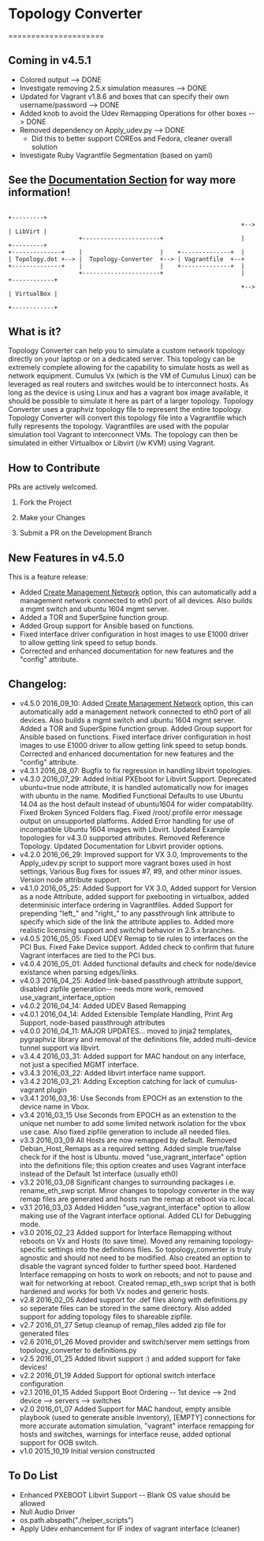 # Topology Converter
=====================

## Coming in v4.5.1
* Colored output --> DONE
* Investigate removing 2.5.x simulation measures --> DONE
* Updated for Vagrant v1.8.6 and boxes that can specify their own username/password --> DONE
* Added knob to avoid the Udev Remapping Operations for other boxes --> DONE
* Removed dependency on Apply_udev.py --> DONE
  * Did this to better support COREos and Fedora, cleaner overall solution
* Investigate Ruby Vagrantfile Segmentation (based on yaml)



## See the [Documentation Section](./documentation) for way more information!



```
                                                                       +---------+
                                                                  +--> | LibVirt |
                    +----------------------+                      |    +---------+
+--------------+    |                      |    +--------------+  |
| Topology.dot +--> |  Topology-Converter  +--> | Vagrantfile  +--+
+--------------+    |                      |    +--------------+  |
                    +----------------------+                      |    +------------+
                                                                  +--> | VirtualBox |
                                                                       +------------+
```

## What is it?
Topology Converter can help you to simulate a custom network topology directly on your laptop or on a dedicated server. This topology can be extremely complete allowing for the capability to simulate hosts as well as network equipment. Cumulus Vx (which is the VM of Cumulus Linux) can be leveraged as real routers and switches would be to interconnect hosts. As long as the device is using Linux and has a vagrant box image available, it should be possible to simulate it here as part of a larger topology.
Topology Converter uses a graphviz topology file to represent the entire topology. Topology Converter will convert this topology file into a Vagrantfile which fully represents the topology. Vagrantfiles are used with the popular simulation tool Vagrant to interconnect VMs. The topology can then be simulated in either Virtualbox or Libvirt (/w KVM) using Vagrant.


## How to Contribute
PRs are actively welcomed.

1. Fork the Project

2. Make your Changes

3. Submit a PR on the Development Branch


## New Features in v4.5.0
This is a feature release:
- Added [Create Management Network](documentation/auto_mgmt_network) option, this can automatically add a management network connected to eth0 port of all devices. Also builds a mgmt switch and ubuntu 1604 mgmt server.
- Added a TOR and SuperSpine function group.
- Added Group support for Ansible based on functions.
- Fixed interface driver configuration in host images to use E1000 driver to allow getting link speed to setup bonds.
- Corrected and enhanced documentation for new features and the "config" attribute.

## Changelog:
* v4\.5\.0 2016\_09\_10: Added [Create Management Network](documentation/auto_mgmt_network) option, this can automatically add a management network connected to eth0 port of all devices. Also builds a mgmt switch and ubuntu 1604 mgmt server. Added a TOR and SuperSpine function group. Added Group support for Ansible based on functions. Fixed interface driver configuration in host images to use E1000 driver to allow getting link speed to setup bonds. Corrected and enhanced documentation for new features and the "config" attribute.
* v4\.3\.1 2016\_08\_07: Bugfix to fix regression in handling libvirt topologies. 
* v4\.3\.0 2016\_07\_29: Added Initial PXEboot for Libvirt Support. Deprecated ubuntu=true node attribute, it is handled automatically now for images with ubuntu in the name. Modified Functional Defaults to use Ubuntu 14.04 as the host default instead of ubuntu1604 for wider compatability. Fixed Broken Synced Folders flag. Fixed /root/.profile error message output on unsupported platforms. Added Error handling for use of incompatible Ubuntu 1604 images with Libvirt. Updated Example topologies for v4.3.0 supported attributes. Removed Reference Topology. Updated Documentation for Libvirt provider options.
* v4\.2\.0 2016\_06\_29: Improved support for VX 3.0, Improvements to the Apply_udev.py script to support more vagrant boxes used in host settings, Various Bug fixes for issues #7, #9, and other minor issues. Version node attribute support.
* v4\.1\.0 2016\_05\_25: Added Support for VX 3.0, Added support for Version as a node Attribute, added support for pxebooting in virtualbox, added determinisic interface ordering in Vagrantfiles. Added Support for prepending "left_" and "right_" to any passthrough link attribute to specify which side of the link the attribute applies to. Added more realistic licensing support and switchd behavior in 2.5.x branches.
* v4\.0\.5 2016\_05\_05: Fixed UDEV Remap to tie rules to interfaces on the PCI Bus. Fixed Fake Device support. Added check to confirm that future Vagrant interfaces are tied to the PCI bus.
* v4\.0\.4 2016\_05\_01: Added functional defaults and check for node/device existance when parsing edges/links.
* v4\.0\.3 2016\_04\_25: Added link-based passthrough attribute support, disabled zipfile generation-- needs more work, removed use_vagrant_interface_option
* v4\.0\.2 2016\_04\_14: Added UDEV Based Remapping
* v4\.0\.1 2016\_04\_14: Added Extensible Template Handling, Print Arg Support, node-based passthrough attributes
* v4\.0\.0 2016\_04\_11: MAJOR UPDATES... moved to jinja2 templates, pygraphviz library and removal of the definitions file, added multi-device tunnel support via libvirt.
* v3\.4\.4 2016\_03\_31: Added support for MAC handout on any interface, not just a specified MGMT interface.
* v3\.4\.3 2016\_03\_22: Added libvirt interface name support.
* v3\.4\.2 2016\_03\_21: Adding Exception catching for lack of cumulus-vagrant plugin
* v3\.4\.1 2016\_03\_16: Use Seconds from EPOCH as an extenstion to the device name in Vbox.
* v3\.4 2016\_03\_15 Use Seconds from EPOCH as an extenstion to the unique net number to add some limited network isolation for the vbox use case. Also fixed zipfile generation to include all needed files.
* v3\.3 2016\_03\_09 All Hosts are now remapped by default. Removed Debian_Host_Remaps as a required setting. Added simple true/false check for if the host is Ubuntu. moved "use_vagrant_interface" option into the definitions file; this option creates and uses Vagrant interface instead of the Default 1st interface (usually eth0)
* v3\.2 2016\_03\_08 Significant changes to surrounding packages i.e. rename_eth_swp script. Minor changes to topology converter in the way remap files are generated and hosts run the remap at reboot via rc.local.
* v3\.1 2016\_03\_03 Added Hidden "use_vagrant_interface" option to allow making use of the Vagrant interface optional. Added CLI for Debugging mode.
* v3\.0 2016\_02\_23 Added support for Interface Remapping without reboots on Vx and Hosts (to save time). Moved any remaining topology-specific settings into the definitions files. So topology_converter is truly agnostic and should not need to be modified. Also created an option to disable the vagrant synced folder to further speed boot. Hardened Interface remapping on hosts to work on reboots; and not to pause and wait for networking at reboot. Created remap_eth_swp script that is both hardened and works for both Vx nodes and generic hosts.
* v2\.8 2016\_02\_05 Added support for .def files along with definitions.py so seperate files can be stored in the same directory. Also added support for adding topology files to shareable zipfile.
* v2\.7 2016\_01\_27 Setup cleanup of remap_files added zip file for generated files
* v2\.6 2016\_01\_26 Moved provider and switch/server mem settings from topology_converter to definitions.py
* v2\.5 2016\_01\_25 Added libvirt support :) and added support for fake devices!
* v2\.2 2016\_01\_19 Added Support for optional switch interface configuration
* v2\.1 2016\_01\_15 Added Support Boot Ordering -- 1st device --> 2nd device --> servers --> switches
* v2\.0 2016\_01\_07 Added Support for MAC handout, empty ansible playbook (used to generate ansible inventory), [EMPTY] connections for more accurate automation simulation, 
"vagrant" interface remapping for hosts and switches, warnings for interface reuse, added optional support for OOB switch.
* v1\.0 2015\_10\_19 Initial version constructed

## To Do List
* Enhanced PXEBOOT Libvirt Support -- Blank OS value should be allowed
* Null Audio Driver
* os.path.abspath("./helper_scripts")
* Apply Udev enhancement for IF index of vagrant interface (cleaner)

